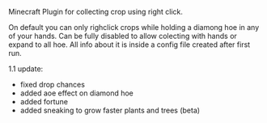 Minecraft Plugin for collecting crop using right click.

On default you can only righclick crops while holding a diamong hoe in any of your hands. Can be fully disabled to
allow colecting with hands or expand to all hoe. All info about it is inside a config file created after first run.

1.1 update:
- fixed drop chances
- added aoe effect on diamond hoe
- added fortune
- added sneaking to grow faster plants and trees (beta)